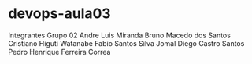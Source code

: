 # devops-aula03

Integrantes Grupo 02
Andre Luis Miranda
Bruno Macedo dos Santos
Cristiano Higuti Watanabe
Fabio Santos Silva
Jomal Diego Castro Santos
Pedro Henrique Ferreira Correa
